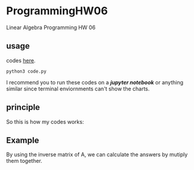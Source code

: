# ProgrammingHW06

Linear Algebra Programming HW 06

## usage

codes [here](https://github.com/dark9ive/Linear_Algebra-HW/blob/master/week09/programmingHW/code.py).

```
python3 code.py
```

I recommend you to run these codes on a ___jupyter notebook___ or anything similar since terminal enviornments can't show the charts.  

## principle

So this is how my codes works:  



## Example
<!-- img src=https://github.com/dark9ive/Linear_Algebra-HW/blob/master/week09/programmingHW/pics/Myexample.png -->  
By using the inverse matrix of A, we can calculate the answers by mutiply them together.

